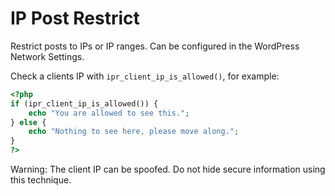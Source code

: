 # IP Post Restrict

Restrict posts to IPs or IP ranges. Can be configured in the WordPress Network Settings.

Check a clients IP with `ipr_client_ip_is_allowed()`, for example:

```php
<?php
if (ipr_client_ip_is_allowed()) {
	echo "You are allowed to see this.";
} else {
	echo "Nothing to see here, please move along.";
}
?>
```

Warning: The client IP can be spoofed. Do not hide secure information using this technique.
